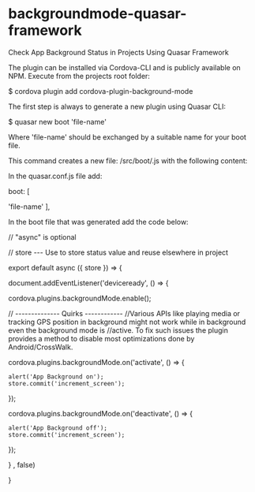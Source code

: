 # backgroundmode-quasar-framework
Check App Background Status in Projects Using Quasar Framework


The plugin can be installed via Cordova-CLI and is publicly available on NPM.
Execute from the projects root folder:

$ cordova plugin add cordova-plugin-background-mode


The first step is always to generate a new plugin using Quasar CLI:

$ quasar new boot 'file-name'

Where 'file-name' should be exchanged by a suitable name for your boot file.

This command creates a new file: /src/boot/.js with the following content:

In the quasar.conf.js file add:

boot: [

'file-name'
     ],

In the boot file that was generated add the code below:


// "async" is optional

// store --- Use to store status value and reuse elsewhere in project

export default async ({ store }) => {  
  
 document.addEventListener('deviceready', () => {

  cordova.plugins.backgroundMode.enable();
  
// -------------- Quirks ------------
//Various APIs like playing media or tracking GPS position in background might not work while in background even the background mode is //active. To fix such issues the plugin provides a method to disable most optimizations done by Android/CrossWalk.

  cordova.plugins.backgroundMode.on('activate', () => {

    alert('App Background on');         
    store.commit('increment_screen');
        
  });
        
  cordova.plugins.backgroundMode.on('deactivate', () => {

    alert('App Background off');
    store.commit('increment_screen');

  });  
 
 
 
 
 } , false)
    
}
